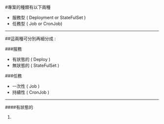 #專案的種類有以下兩種
<ul>
<li> 服務型 ( Deployment or StateFulSet )
<li> 任務型 ( Job or CronJob)
</ul> 
<hr>

##這兩種可分別再細分成 :

###服務
<ul>
<li>有狀態的 ( Deploy )
<li>無狀態的 ( StateFulSet )
</ul>

###任務
<ul>
<li>一次性 ( Job )
<li>持續性 ( CronJob )
</ul>
<hr>


####有狀態的
<ol>
<li>


